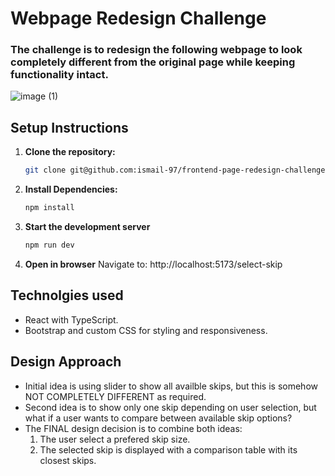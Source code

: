 # Webpage Redesign Challenge
### The challenge is to redesign the following webpage to look completely different from the original page while keeping functionality intact.

![image (1)](https://github.com/user-attachments/assets/ce5a180a-2b38-4ea0-bbb1-350c60ba4263)


## Setup Instructions

1. **Clone the repository:**
 
   ```bash
   git clone git@github.com:ismail-97/frontend-page-redesign-challenge.git

2. **Install Dependencies:**

   ```bash
   npm install

3. **Start the development server**

   ```bash
   npm run dev

4. **Open in browser**
   Navigate to: http://localhost:5173/select-skip


## Technolgies used
- React with TypeScript.
- Bootstrap and custom CSS for styling and responsiveness.

## Design Approach

- Initial idea is using slider to show all availble skips, but this is somehow NOT COMPLETELY DIFFERENT as required.
- Second idea is to show only one skip depending on user selection, but what if a user wants to compare between available skip options?
- The FINAL design decision is to combine both ideas: 
  1. The user select a prefered skip size.
  2. The selected skip is displayed with a comparison table with its closest skips.
